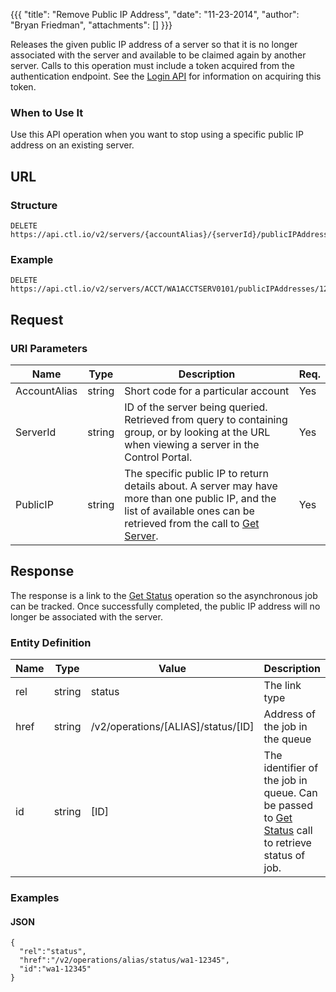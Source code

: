 {{{
  "title": "Remove Public IP Address",
  "date": "11-23-2014",
  "author": "Bryan Friedman",
  "attachments": []
}}}

Releases the given public IP address of a server so that it is no longer associated with the server and available to be claimed again by another server. Calls to this operation must include a token acquired from the authentication endpoint. See the [Login API](../Authentication/login.md) for information on acquiring this token.

### When to Use It

Use this API operation when you want to stop using a specific public IP address on an existing server.

## URL

### Structure

    DELETE https://api.ctl.io/v2/servers/{accountAlias}/{serverId}/publicIPAddresses/{publicIP}

### Example

    DELETE https://api.ctl.io/v2/servers/ACCT/WA1ACCTSERV0101/publicIPAddresses/12.34.56.789

## Request

### URI Parameters

| Name | Type | Description | Req. |
| --- | --- | --- | --- |
| AccountAlias | string | Short code for a particular account | Yes |
| ServerId | string | ID of the server being queried. Retrieved from query to containing group, or by looking at the URL when viewing a server in the Control Portal. | Yes |
| PublicIP | string | The specific public IP to return details about. A server may have more than one public IP, and the list of available ones can be retrieved from the call to [Get Server](../Servers/get-server.md). | Yes |

## Response

The response is a link to the [Get Status](../Queue/get-status.md) operation so the asynchronous job can be tracked. Once successfully completed, the public IP address will no longer be associated with the server.

### Entity Definition

| Name | Type | Value | Description |
| --- | --- | --- | --- | 
| rel | string | status | The link type |
| href | string | /v2/operations/[ALIAS]/status/[ID] | Address of the job in the queue |
| id | string | [ID] | The identifier of the job in queue. Can be passed to [Get Status](../Queue/get-status.md) call to retrieve status of job. |


### Examples

#### JSON

    {
      "rel":"status",
      "href":"/v2/operations/alias/status/wa1-12345",
      "id":"wa1-12345"
    }
